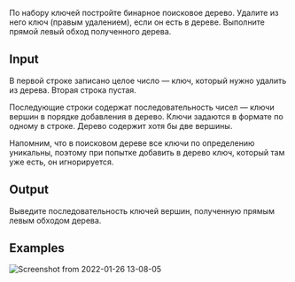 По набору ключей постройте бинарное поисковое дерево. Удалите из него ключ (правым удалением), если он есть в дереве. Выполните прямой левый обход полученного дерева.

## Input
В первой строке записано целое число — ключ, который нужно удалить из дерева.
Вторая строка пустая.

Последующие строки содержат последовательность чисел — ключи вершин в порядке добавления в дерево. Ключи задаются в формате по одному в строке. Дерево содержит хотя бы две вершины.

Напомним, что в поисковом дереве все ключи по определению уникальны, поэтому при попытке добавить в дерево ключ, который там уже есть, он игнорируется.

## Output
Выведите последовательность ключей вершин, полученную прямым левым обходом дерева.
## Examples
![Screenshot from 2022-01-26 13-08-05](https://user-images.githubusercontent.com/74289746/151168491-27840d9c-33d9-475b-83cf-d9a9d94c0573.png)
